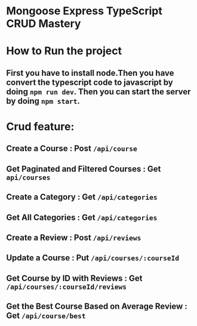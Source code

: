 # Mongoose Express TypeScript CRUD Mastery

# How to Run the project

## First you have to install node.Then you have convert the typescript code to javascript by doing `npm run dev`. Then you can start the server by doing `npm start`.

# Crud feature:

## Create a Course : Post `/api/course`

## Get Paginated and Filtered Courses : Get `api/courses`

## Create a Category : Get `/api/categories`

## Get All Categories : Get `/api/categories`

## Create a Review : Post `/api/reviews`

## Update a Course : Put `/api/courses/:courseId`

## Get Course by ID with Reviews : Get `/api/courses/:courseId/reviews`

## Get the Best Course Based on Average Review : Get `/api/course/best`

